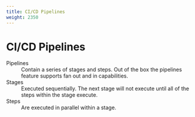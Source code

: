 ```yaml
---
title: CI/CD Pipelines
weight: 2350
---
```


# CI/CD Pipelines

<dl>
	<dt>Pipelines</dt>
	<dd>Contain a series of stages and steps. Out of the box the pipelines feature supports fan out and in capabilities.</dd>
	<dt>Stages</dt>
	<dd>Executed sequentially. The next stage will not execute until all of the steps within the stage execute.</dd>
	<dt>Steps</dt>
	<dd>Are executed in parallel within a stage. </dd>
</dl>
